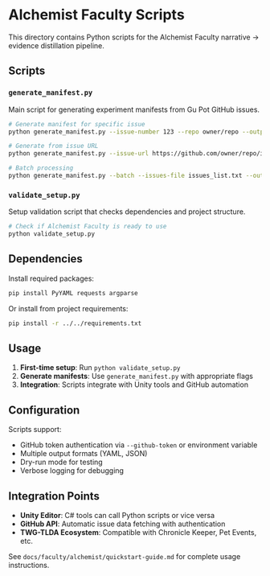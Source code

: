 # Alchemist Faculty Scripts

This directory contains Python scripts for the Alchemist Faculty narrative → evidence distillation pipeline.

## Scripts

### `generate_manifest.py`
Main script for generating experiment manifests from Gu Pot GitHub issues.

```bash
# Generate manifest for specific issue
python generate_manifest.py --issue-number 123 --repo owner/repo --output gu_pot/issue-123/

# Generate from issue URL
python generate_manifest.py --issue-url https://github.com/owner/repo/issues/123

# Batch processing
python generate_manifest.py --batch --issues-file issues_list.txt --output-dir gu_pot/
```

### `validate_setup.py`
Setup validation script that checks dependencies and project structure.

```bash
# Check if Alchemist Faculty is ready to use
python validate_setup.py
```

## Dependencies

Install required packages:
```bash
pip install PyYAML requests argparse
```

Or install from project requirements:
```bash
pip install -r ../../requirements.txt
```

## Usage

1. **First-time setup**: Run `python validate_setup.py`
2. **Generate manifests**: Use `generate_manifest.py` with appropriate flags
3. **Integration**: Scripts integrate with Unity tools and GitHub automation

## Configuration

Scripts support:
- GitHub token authentication via `--github-token` or environment variable
- Multiple output formats (YAML, JSON)
- Dry-run mode for testing
- Verbose logging for debugging

## Integration Points

- **Unity Editor**: C# tools can call Python scripts or vice versa
- **GitHub API**: Automatic issue data fetching with authentication
- **TWG-TLDA Ecosystem**: Compatible with Chronicle Keeper, Pet Events, etc.

See `docs/faculty/alchemist/quickstart-guide.md` for complete usage instructions.